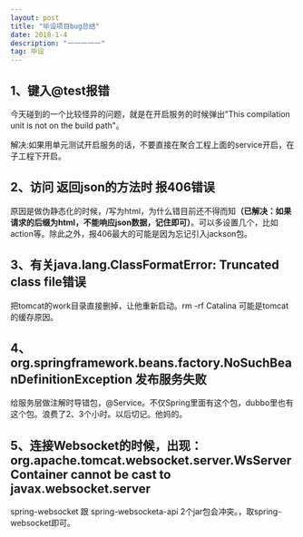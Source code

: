 ```yaml
---
layout: post
title: "毕设项目bug总结"
date: 2018-1-4 
description: "一一一一一"
tag: 毕设
---   
```

## 1、键入@test报错
今天碰到的一个比较怪异的问题，就是在开启服务的时候弹出"This compilation unit is not on the build path"。

解决:如果用单元测试开启服务的话，不要直接在聚合工程上面的service开启，在子工程下开启。
## 2、访问 返回json的方法时 报406错误
原因是做伪静态化的时候，<url-pattern>/</url-pattern>写为html，为什么错目前还不得而知<strong>（已解决：如果请求的后缀为html，不能响应json数据，记住即可）</strong>。可以多设置几个<url-pattern>，比如action等。除此之外，报406最大的可能是因为忘记引入jackson包。

## 3、有关java.lang.ClassFormatError: Truncated class file错误
把tomcat的work目录直接删掉，让他重新启动。rm -rf Catalina  可能是tomcat的缓存原因。
## 4、org.springframework.beans.factory.NoSuchBeanDefinitionException 发布服务失败
给服务层做注解时导错包，@Service。不仅Spring里面有这个包，dubbo里也有这个包。浪费了2、3个小时。以后切记。他妈的。
## 5、连接Websocket的时候，出现：org.apache.tomcat.websocket.server.WsServerContainer cannot be cast to javax.websocket.server
spring-websocket 跟 spring-websocketa-api 2个jar包会冲突。，取spring-websocket即可。